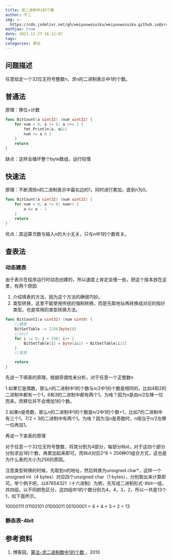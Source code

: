 ```yaml
---
title: 求二进制中1的个数
author: 不二
img: >-
  https://cdn.jsdelivr.net/gh/weiyouwozuiku/weiyouwozuiku.github.io@src/source/_posts/PageImg/算法/求二进制中1的个数.jpg
mathjax: true
date: 2021-12-27 16:12:07
tags:
categories: 算法
---
```


## 问题描述

任意给定一个32位无符号整数n，求n的二进制表示中1的个数。

## 普通法

原理：移位+计数

```go
func BitCount(a uint32) (num uint32) {
	for num = 0; a != 0; a >>= 1 {
		fmt.Println(a, a&1)
		num += a & 1
	}
	return
}
```

缺点：这样会循环整个byte数组，运行较慢

## 快速法

原理：不断清除n的二进制表示中最右边的1，同时进行累加，直到n为0。

```go
func BitCount(a uint32) (num uint32) {
	for num = 0; a != 0; num++ {
		a &= a - 1
	}
	return
}
```

优点：其运算次数与输入n的大小无关，只与n中1的个数有关。

## 查表法

### 动态建表

由于表示在程序运行时动态创建的，所以速度上肯定会慢一些，把这个版本放在这里，有两个原因

1.  介绍填表的方法，因为这个方法的确很巧妙。
1.  类型转换，这里不能使用传统的强制转换，而是先取地址再转换成对应的指针类型。也是常用的类型转换方法。

```go
func BitCount1(a uint32) (num uint8) {
	//建表
	BitSetTable := [256]byte{0}
	//init
	for i := 0; i < 256; i++ {
		BitSetTable[i] = byte(i&1) + BitSetTable[i/2]
	}
	//查表

	return
}
```

先说一下填表的原理，根据奇偶性来分析，对于任意一个正整数n

1.如果它是偶数，那么n的二进制中1的个数与n/2中1的个数是相同的，比如4和2的二进制中都有一个1，6和3的二进制中都有两个1。为啥？因为n是由n/2左移一位而来，而移位并不会增加1的个数。

2.如果n是奇数，那么n的二进制中1的个数是n/2中1的个数+1，比如7的二进制中有三个1，7/2 = 3的二进制中有两个1。为啥？因为当n是奇数时，n相当于n/2左移一位再加1。

再说一下查表的原理

对于任意一个32位无符号整数，将其分割为4部分，每部分8bit，对于这四个部分分别求出1的个数，再累加起来即可。而8bit对应2^8 = 256种01组合方式，这也是为什么表的大小为256的原因。

注意类型转换的时候，先取到n的地址，然后转换为unsigned char*，这样一个unsigned int（4 bytes）对应四个unsigned char（1 bytes），分别取出来计算即可。举个例子吧，以87654321（十六进制）为例，先写成二进制形式-8bit一组，共四组，以不同颜色区分，这四组中1的个数分别为4，4，3，2，所以一共是13个1，如下面所示。

10000111 01100101 01000011 00100001 = 4 + 4 + 3 + 2 = 13

### 静态表-4bit

## 参考资料

1. 博客园，[算法-求二进制数中1的个数 ](https://www.cnblogs.com/graphics/archive/2010/06/21/1752421.html)，2010
